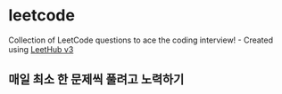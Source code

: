 # leetcode
Collection of LeetCode questions to ace the coding interview! - Created using [LeetHub v3](https://github.com/raphaelheinz/LeetHub-3.0)

## 매일 최소 한 문제씩 풀려고 노력하기
